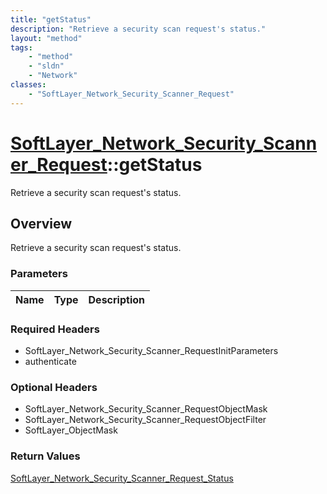 ```yaml
---
title: "getStatus"
description: "Retrieve a security scan request's status."
layout: "method"
tags:
    - "method"
    - "sldn"
    - "Network"
classes:
    - "SoftLayer_Network_Security_Scanner_Request"
---
```

# [SoftLayer_Network_Security_Scanner_Request](/reference/services/SoftLayer_Network_Security_Scanner_Request)::getStatus

Retrieve a security scan request's status.


## Overview 
Retrieve a security scan request's status.

### Parameters 
|Name | Type | Description |
| --- | --- | --- |


### Required Headers
* SoftLayer_Network_Security_Scanner_RequestInitParameters
* authenticate

### Optional Headers
* SoftLayer_Network_Security_Scanner_RequestObjectMask
* SoftLayer_Network_Security_Scanner_RequestObjectFilter
* SoftLayer_ObjectMask

### Return Values
<a href='/reference/datatypes/SoftLayer_Network_Security_Scanner_Request_Status'>SoftLayer_Network_Security_Scanner_Request_Status </a>

